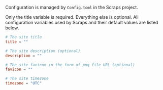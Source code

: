 Configuration is managed by `Config.toml` in the Scraps project.

Only the title variable is required. Everything else is optional. All configuration variables used by Scraps and their default values are listed below.

```toml:Config.toml
# The site title
title = ""

# The site description (optional)
description = ""

# The site favicon in the form of png file URL (optional)
favicon = ""

# The site timezone
timezone = "UTC"
```